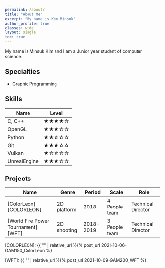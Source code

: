 ```yaml
---
permalink: /about/
title: "About Me"
excerpt: "My name is Kim Minsuk"
author_profile: true
classes: wide
layout: single
toc: true
---
```

My name is Minsuk Kim and I am a Junior year student of computer science.

## Specialties
- Graphic Programming

## Skills

| Name               | Level                  |
| ------------------ | ---------------------- |
| C, C++ | ★★★★☆ |
| OpenGL | ★★★☆☆ |
| Python | ★★☆☆☆ |
| Git | ★★★☆☆ |
| Vulkan | ★☆☆☆☆ | 
| UnrealEngine | ★★★☆☆ |

## Projects

| Name                       | Genre                 | Period            | Scale        | Role           |
| -------------------------- | --------------------- | ----------------- | ------------ | -------------- |
| [ColorLeon][COLORLEON] | 2D platform | 2018 | 4 People team | Technical Director
| [World Fire Power Tournament][WFT] | 2D shooting | 2018-2019 | 3 People team | Technical Director

[COLORLEON]: {{ "" | relative_url }}{% post_url 2021-10-06-GAM150_ColorLeon %}

[WFT]: {{ "" | relative_url }}{% post_url 2021-10-09-GAM200_WFT %}